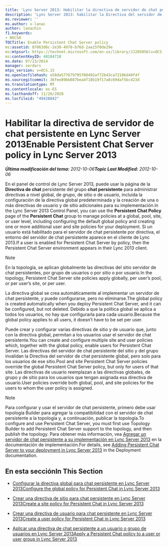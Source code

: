 ```yaml
---
title: 'Lync Server 2013: Habilitar la directiva de servidor de chat persistente'
description: 'Lync Server 2013: habilitar la Directiva del servidor de chat persistente.'
ms.reviewer: ''
ms.author: v-lanac
author: lanachin
f1.keywords:
- NOCSH
TOCTitle: Enable Persistent Chat Server policy
ms:assetid: 87063d6c-2e38-4970-b76d-2aa15f0de29e
ms:mtpsurl: https://technet.microsoft.com/en-us/library/JJ205056(v=OCS.15)
ms:contentKeyID: 48184718
ms.date: 07/23/2014
manager: serdars
mtps_version: v=OCS.15
ms.openlocfilehash: e58da577679795f00492af72b43ca72106d40f4f
ms.sourcegitcommit: 36fee89bb887bea4f18b19f17a8c69daf5bc423d
ms.translationtype: MT
ms.contentlocale: es-ES
ms.lasthandoff: 11/26/2020
ms.locfileid: "49428842"
---
```

# <a name="enable-persistent-chat-server-policy-in-lync-server-2013"></a><span data-ttu-id="a3e6f-103">Habilitar la directiva de servidor de chat persistente en Lync Server 2013</span><span class="sxs-lookup"><span data-stu-id="a3e6f-103">Enable Persistent Chat Server policy in Lync Server 2013</span></span>

<div data-xmlns="http://www.w3.org/1999/xhtml">

<div class="topic" data-xmlns="http://www.w3.org/1999/xhtml" data-msxsl="urn:schemas-microsoft-com:xslt" data-cs="https://msdn.microsoft.com/">

<div data-asp="https://msdn2.microsoft.com/asp">



</div>

<div id="mainSection">

<div id="mainBody"><span data-ttu-id="a3e6f-104">

<span> </span></span><span class="sxs-lookup"><span data-stu-id="a3e6f-104">

<span> </span></span></span>

<span data-ttu-id="a3e6f-105">_**Última modificación del tema:** 2012-10-06_</span><span class="sxs-lookup"><span data-stu-id="a3e6f-105">_**Topic Last Modified:** 2012-10-06_</span></span>

<span data-ttu-id="a3e6f-106">En el panel de control de Lync Server 2013, puede usar la página de la **Directiva de chat** persistente del grupo **chat persistente** para administrar directivas a nivel global, de grupo, de sitio o de usuario, incluida la configuración de la directiva global predeterminada y la creación de una o más directivas de usuario y de sitio adicionales para su implementación.</span><span class="sxs-lookup"><span data-stu-id="a3e6f-106">In the Lync Server 2013 Control Panel, you can use the **Persistent Chat Policy** page of the **Persistent Chat** group to manage policies at a global, pool, site, or user level, including configuring the default global policy and creating one or more additional user and site policies for your deployment.</span></span> <span data-ttu-id="a3e6f-107">Si un usuario está habilitado para el servidor de chat persistente por directiva, el entorno del servidor de chat persistente aparece en el cliente de Lync 2013.</span><span class="sxs-lookup"><span data-stu-id="a3e6f-107">If a user is enabled for Persistent Chat Server by policy, then the Persistent Chat Server environment appears in their Lync 2013 client.</span></span>

<div>


> [!NOTE]  
> <span data-ttu-id="a3e6f-108">En la topología, se aplican globalmente las directivas del sitio servidor de chat persistentes, por grupo de usuarios o por sitio o por usuario.</span><span class="sxs-lookup"><span data-stu-id="a3e6f-108">In the topology, Persistent Chat Server site policies apply globally, per user’s pool, or per user’s site, or per user.</span></span>



</div>

<span data-ttu-id="a3e6f-109">La directiva global se crea automáticamente al implementar un servidor de chat persistente, y puede configurarse, pero no eliminarse.</span><span class="sxs-lookup"><span data-stu-id="a3e6f-109">The global policy is created automatically when you deploy Persistent Chat Server, and it can be configured, but not deleted.</span></span> <span data-ttu-id="a3e6f-110">Debido a que la política global se aplica a todos los usuarios, no hay que configurarla para cada usuario.</span><span class="sxs-lookup"><span data-stu-id="a3e6f-110">Because the global policy applies to all users, it doesn’t have to be set per user.</span></span>

<span data-ttu-id="a3e6f-111">Puede crear y configurar varias directivas de sitio y de usuario que, junto con la directiva global, permitan a los usuarios usar el servidor de chat persistente.</span><span class="sxs-lookup"><span data-stu-id="a3e6f-111">You can create and configure multiple site and user policies which, together with the global policy, enable users for Persistent Chat Server.</span></span> <span data-ttu-id="a3e6f-112">Las directivas del servidor de chat persistente del sitio y del grupo invalidan la Directiva del servidor de chat persistente global, pero solo para los usuarios de ese sitio.</span><span class="sxs-lookup"><span data-stu-id="a3e6f-112">Pool and site Persistent Chat Server policies override the global Persistent Chat Server policy, but only for users of that site.</span></span> <span data-ttu-id="a3e6f-113">Las directivas de usuario reemplazan a las directivas globales, de grupo y de sitio para los usuarios que tengan asignada esa directiva de usuario.</span><span class="sxs-lookup"><span data-stu-id="a3e6f-113">User policies override both global, pool, and site policies for the users to whom the user policy is assigned.</span></span>

<div>


> [!NOTE]  
> <span data-ttu-id="a3e6f-114">Para configurar y usar el servidor de chat persistente, primero debe usar topología Builder para agregar la compatibilidad con el servidor de chat persistente a la topología y, a continuación, publicar la topología.</span><span class="sxs-lookup"><span data-stu-id="a3e6f-114">To configure and use Persistent Chat Server, you must first use Topology Builder to add Persistent Chat Server support to the topology, and then publish the topology.</span></span> <span data-ttu-id="a3e6f-115">Para obtener más información, vea <A href="lync-server-2013-adding-persistent-chat-server-to-your-deployment.md">Agregar un servidor de chat persistente a su implementación en Lync Server 2013</A> en la documentación de implementación.</span><span class="sxs-lookup"><span data-stu-id="a3e6f-115">For details, see <A href="lync-server-2013-adding-persistent-chat-server-to-your-deployment.md">Adding Persistent Chat Server to your deployment in Lync Server 2013</A> in the Deployment documentation.</span></span>



</div>

<div>

## <a name="in-this-section"></a><span data-ttu-id="a3e6f-116">En esta sección</span><span class="sxs-lookup"><span data-stu-id="a3e6f-116">In This Section</span></span>

  - [<span data-ttu-id="a3e6f-117">Configurar la directiva global para chat persistente en Lync Server 2013</span><span class="sxs-lookup"><span data-stu-id="a3e6f-117">Configure the global policy for Persistent Chat in Lync Server 2013</span></span>](lync-server-2013-configure-the-global-policy-for-persistent-chat.md)

  - [<span data-ttu-id="a3e6f-118">Crear una directiva de sitio para chat persistente en Lync Server 2013</span><span class="sxs-lookup"><span data-stu-id="a3e6f-118">Create a site policy for Persistent Chat in Lync Server 2013</span></span>](lync-server-2013-create-a-site-policy-for-persistent-chat.md)

  - [<span data-ttu-id="a3e6f-119">Crear una directiva de usuario para chat persistente en Lync Server 2013</span><span class="sxs-lookup"><span data-stu-id="a3e6f-119">Create a user policy for Persistent Chat in Lync Server 2013</span></span>](lync-server-2013-create-a-user-policy-for-persistent-chat.md)

  - [<span data-ttu-id="a3e6f-120">Aplicar una directiva de chat persistente a un usuario o grupo de usuarios en Lync Server 2013</span><span class="sxs-lookup"><span data-stu-id="a3e6f-120">Apply a Persistent Chat policy to a user or user group in Lync Server 2013</span></span>](lync-server-2013-apply-a-persistent-chat-policy-to-a-user-or-user-group.md)

<span data-ttu-id="a3e6f-121"></div>

</div>

<span> </span>

</div>

</div>

</span><span class="sxs-lookup"><span data-stu-id="a3e6f-121"></div>

</div>

<span> </span>

</div>

</div>

</span></span></div>

